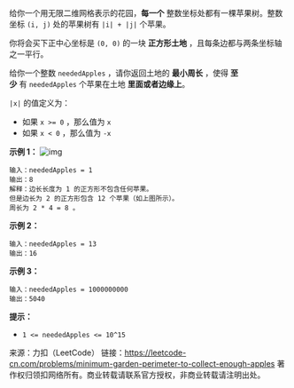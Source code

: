给你一个用无限二维网格表示的花园，**每一个** 整数坐标处都有一棵苹果树。整数坐标 ```(i, j)``` 处的苹果树有 ```|i| + |j|``` 个苹果。

你将会买下正中心坐标是 ```(0, 0)``` 的一块 **正方形土地** ，且每条边都与两条坐标轴之一平行。

给你一个整数 ```neededApples``` ，请你返回土地的 **最小周长** ，使得 **至少** 有 ```neededApples``` 个苹果在土地 **里面或者边缘上**。

```|x|``` 的值定义为：

* 如果 ```x >= 0``` ，那么值为 ```x```
* 如果 ```x < 0``` ，那么值为 ```-x```
 

**示例 1：**
![img](1954_1.png)
```
输入：neededApples = 1
输出：8
解释：边长长度为 1 的正方形不包含任何苹果。
但是边长为 2 的正方形包含 12 个苹果（如上图所示）。
周长为 2 * 4 = 8 。
```
**示例 2：**
```
输入：neededApples = 13
输出：16
```
**示例 3：**
```
输入：neededApples = 1000000000
输出：5040
```

**提示：**

* ```1 <= neededApples <= 10^15```

来源：力扣（LeetCode）
链接：https://leetcode-cn.com/problems/minimum-garden-perimeter-to-collect-enough-apples
著作权归领扣网络所有。商业转载请联系官方授权，非商业转载请注明出处。